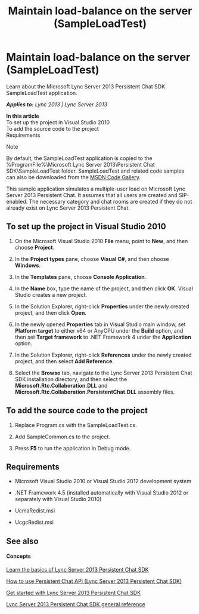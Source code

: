 ﻿---
title: Maintain load-balance on the server (SampleLoadTest)
TOCTitle: Maintain load-balance on the server (SampleLoadTest)
ms:assetid: 18ee5912-7407-4129-b6fc-22739384df28
ms:mtpsurl: https://msdn.microsoft.com/en-us/library/Dn465918(v=office.15)
ms:contentKeyID: 57101467
ms.date: 07/24/2014
mtps_version: v=office.15
---

# Maintain load-balance on the server (SampleLoadTest)

Learn about the Microsoft Lync Server 2013 Persistent Chat SDK SampleLoadTest application.


_**Applies to:** Lync 2013 | Lync Server 2013_

**In this article**  
To set up the project in Visual Studio 2010  
To add the source code to the project  
Requirements  


> [!NOTE]
> <P>By default, the SampleLoadTest application is copied to the %ProgramFile%\Microsoft Lync Server 2013\Persistent Chat SDK\SampleLoadTest folder. SampleLoadTest and related code samples can also be downloaded from the <A href="http://code.msdn.microsoft.com/lync-server-2013-maintain-6b7eb57a">MSDN Code Gallery</A>.</P>



This sample application simulates a multiple-user load on Microsoft Lync Server 2013 Persistent Chat. It assumes that all users are created and SIP-enabled. The necessary category and chat rooms are created if they do not already exist on Lync Server 2013 Persistent Chat.

## To set up the project in Visual Studio 2010

1.  On the Microsoft Visual Studio 2010 **File** menu, point to **New**, and then choose **Project**.

2.  In the **Project types** pane, choose **Visual C\#**, and then choose **Windows**.

3.  In the **Templates** pane, choose **Console Application**.

4.  In the **Name** box, type the name of the project, and then click **OK**. Visual Studio creates a new project.

5.  In the Solution Explorer, right-click **Properties** under the newly created project, and then click **Open**.

6.  In the newly opened **Properties** tab in Visual Studio main window, set **Platform target** to either x64 or AnyCPU under the **Build** option, and then set **Target framework** to .NET Framework 4 under the **Application** option.

7.  In the Solution Explorer, right-click **References** under the newly created project, and then select **Add Reference**.

8.  Select the **Browse** tab, navigate to the Lync Server 2013 Persistent Chat SDK installation directory, and then select the **Microsoft.Rtc.Collaboration.DLL** and **Microsoft.Rtc.Collaboration.PersistentChat.DLL** assembly files.

## To add the source code to the project

1.  Replace Program.cs with the SampleLoadTest.cs.

2.  Add SampleCommon.cs to the project.

3.  Press **F5** to run the application in Debug mode.

## Requirements

  - Microsoft Visual Studio 2010 or Visual Studio 2012 development system

  - .NET Framework 4.5 (installed automatically with Visual Studio 2012 or separately with Visual Studio 2010)

  - UcmaRedist.msi

  - UcgcRedist.msi

## See also

#### Concepts

[Learn the basics of Lync Server 2013 Persistent Chat SDK](learn-the-basics-of-lync-server-2013-persistent-chat-sdk.md)

[How to use Persistent Chat API (Lync Server 2013 Persistent Chat SDK)](how-to-use-persistent-chat-api-lync-server-2013-persistent-chat-sdk.md)

[Get started with Lync Server 2013 Persistent Chat SDK](get-started-with-lync-server-2013-persistent-chat-sdk.md)

[Lync Server 2013 Persistent Chat SDK general reference](lync-server-2013-persistent-chat-sdk-general-reference.md)

